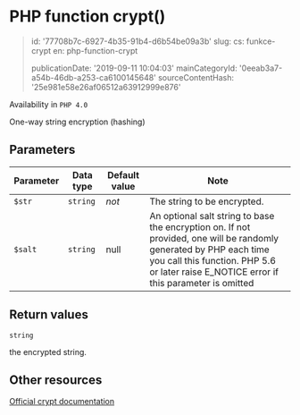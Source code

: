 PHP function crypt()
====================

> id: '77708b7c-6927-4b35-91b4-d6b54be09a3b'
> slug:
> 	cs: funkce-crypt
> 	en: php-function-crypt
> 
> publicationDate: '2019-09-11 10:04:03'
> mainCategoryId: '0eeab3a7-a54b-46db-a253-ca6100145648'
> sourceContentHash: '25e981e58e26af06512a63912999e876'

Availability in `PHP 4.0`

One-way string encryption (hashing)


Parameters
--------------

| Parameter | Data type | Default value | Note |
|-----|-----|-----|-----|
| `$str` | `string` | *not* | The string to be encrypted. |
| `$salt` | `string` | null | An optional salt string to base the encryption on. If not provided, one will be randomly generated by PHP each time you call this function. PHP 5.6 or later raise E_NOTICE error if this parameter is omitted |


Return values
----------------

`string`

the encrypted string.

Other resources
------------

[Official crypt documentation](https://www.php.net/manual/en/function.crypt.php)
